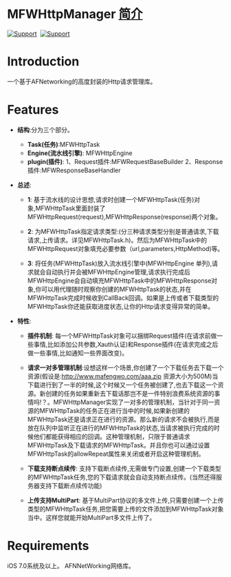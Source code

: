 MFWHttpManager <a href="#介绍">简介</a>
==============
[![Support](https://img.shields.io/badge/support-iOS%207%2B%20-blue.svg?style=flat)](https://www.apple.com/nl/ios/)&nbsp;
[![Support](https://img.shields.io/badge/support-AFNetWorking-blue.svg)](https://github.com/AFNetworking/AFNetworking)&nbsp;


Introduction
==============

一个基于AFNetworking的高度封装的Http请求管理库。


Features
==============
- **结构**:分为三个部分。
  - **Task(任务)**:MFWHttpTask
  - **Engine(流水线引擎)**: MFWHttpEngine
  - **plugin(插件)**: 1、Request插件:MFWRequestBaseBuilder  2、Response插件:MFWResponseBaseHandler

- **总述**:
  - **1**: 基于流水线的设计思想,请求时创建一个MFWHttpTask(任务)对象,MFWHttpTask里面封装了MFWHttpRequest(request),MFWHttpResponse(response)两个对象。
  
  - **2**: 为MFWHttpTask指定请求类型:(分三种请求类型分别是普通请求,下载请求,上传请求。详见MFWHttpTask.h)。然后为MFWHttpTask中的MFWHttpRequest对象填充必要参数（url,parameters,HttpMethod)等。
  
  - **3**: 将任务(MFWHttpTask)放入流水线引擎中(MFWHttpEngine 单列),请求就会自动执行并会被MFWHttpEngine管理,请求执行完成后MFWHttpEngine会自动填充MFWHttpTask中的MFWHttpResponse对象,你可以用代理随时观察你创建的MFWHttpTask的状态,并在MFWHttpTask完成时候收到CallBack回调。如果是上传或者下载类型的MFWHttpTask你还能获取进度状态,让你的Http请求变得异常的简单。 
  
- **特性**:
  - **插件机制**: 每一个MFWHttpTask对象可以捆绑Request插件(在请求前做一些事情,比如添加公共参数,Xauth认证)和Response插件(在请求完成之后做一些事情,比如通知一些界面改变)。
  
  - **请求一对多管理机制**:设想这样一个场景,你创建了一个下载任务去下载一个资源(假设是:http://www.mafengwo.com/aaa.zip  资源大小为500M)当下载进行到了一半的时候,这个时候又一个任务被创建了,也去下载这一个资源。新创建的任务如果重新去下载话那岂不是一件特别浪费系统资源的事情吗!？。MFWHttpManager实现了一对多的管理机制，当针对于同一资源的MFWHttpTask的任务正在进行当中的时候,如果新创建的MFWHttpTask还是请求正在进行的资源。那么新的请求不会被执行,而是放在队列中监听正在进行的MFWHttpTask的状态,当请求被执行完成的时候他们都能获得相应的回调。这种管理机制，只限于普通请求MFWHttpTask及下载请求的MFWHttpTask。并且你也可以通过设置MFWHttpTask的allowRepeat属性来关闭或者开启这种管理机制。
  
  - **下载支持断点续传**: 支持下载断点续传,无需做专门设置,创建一个下载类型的MFWHttpTask任务,您的下载请求就会自动支持断点续传。(当然还得服务器支持下载断点续传功能)
  
  - **上传支持MultiPart**: 基于MultiPart协议的多文件上传,只需要创建一个上传类型的MFWHttpTask任务,把您需要上传的文件添加到MFWHttpTask对象当中。这样您就能开始MultiPart多文件上传了。

Requirements
==============
iOS 7.0系统及以上。
AFNNetWorking网络库。
